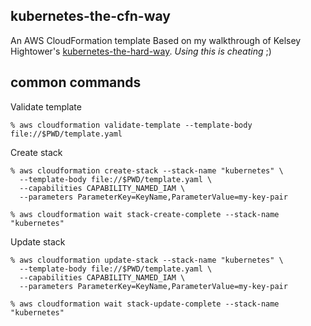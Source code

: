 kubernetes-the-cfn-way
----------------------

An AWS CloudFormation template Based on my walkthrough of Kelsey Hightower's [kubernetes-the-hard-way](https://github.com/kelseyhightower/kubernetes-the-hard-way). *Using this is cheating* ;)

## common commands

Validate template

```
% aws cloudformation validate-template --template-body file://$PWD/template.yaml

```

Create stack

```
% aws cloudformation create-stack --stack-name "kubernetes" \
  --template-body file://$PWD/template.yaml \
  --capabilities CAPABILITY_NAMED_IAM \
  --parameters ParameterKey=KeyName,ParameterValue=my-key-pair

% aws cloudformation wait stack-create-complete --stack-name "kubernetes"

```

Update stack

```
% aws cloudformation update-stack --stack-name "kubernetes" \
  --template-body file://$PWD/template.yaml \
  --capabilities CAPABILITY_NAMED_IAM \
  --parameters ParameterKey=KeyName,ParameterValue=my-key-pair

% aws cloudformation wait stack-update-complete --stack-name "kubernetes"

```
